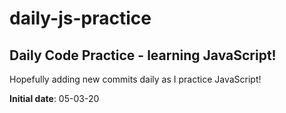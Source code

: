 # daily-js-practice
Daily Code Practice - learning JavaScript!
---

Hopefully adding new commits daily as I practice JavaScript!

**Initial date**: 05-03-20
